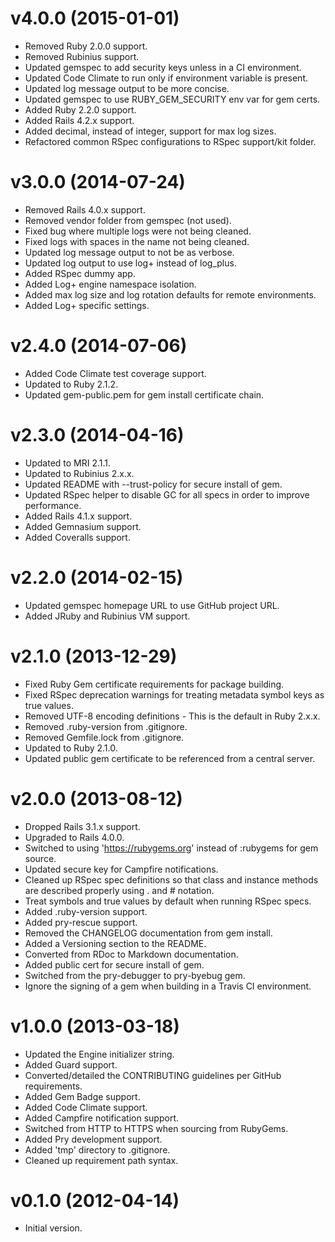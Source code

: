 # v4.0.0 (2015-01-01)

- Removed Ruby 2.0.0 support.
- Removed Rubinius support.
- Updated gemspec to add security keys unless in a CI environment.
- Updated Code Climate to run only if environment variable is present.
- Updated log message output to be more concise.
- Updated gemspec to use RUBY_GEM_SECURITY env var for gem certs.
- Added Ruby 2.2.0 support.
- Added Rails 4.2.x support.
- Added decimal, instead of integer, support for max log sizes.
- Refactored common RSpec configurations to RSpec support/kit folder.

# v3.0.0 (2014-07-24)

- Removed Rails 4.0.x support.
- Removed vendor folder from gemspec (not used).
- Fixed bug where multiple logs were not being cleaned.
- Fixed logs with spaces in the name not being cleaned.
- Updated log message output to not be as verbose.
- Updated log output to use log+ instead of log_plus.
- Added RSpec dummy app.
- Added Log+ engine namespace isolation.
- Added max log size and log rotation defaults for remote environments.
- Added Log+ specific settings.

# v2.4.0 (2014-07-06)

- Added Code Climate test coverage support.
- Updated to Ruby 2.1.2.
- Updated gem-public.pem for gem install certificate chain.

# v2.3.0 (2014-04-16)

- Updated to MRI 2.1.1.
- Updated to Rubinius 2.x.x.
- Updated README with --trust-policy for secure install of gem.
- Updated RSpec helper to disable GC for all specs in order to improve performance.
- Added Rails 4.1.x support.
- Added Gemnasium support.
- Added Coveralls support.

# v2.2.0 (2014-02-15)

- Updated gemspec homepage URL to use GitHub project URL.
- Added JRuby and Rubinius VM support.

# v2.1.0 (2013-12-29)

- Fixed Ruby Gem certificate requirements for package building.
- Fixed RSpec deprecation warnings for treating metadata symbol keys as true values.
- Removed UTF-8 encoding definitions - This is the default in Ruby 2.x.x.
- Removed .ruby-version from .gitignore.
- Removed Gemfile.lock from .gitignore.
- Updated to Ruby 2.1.0.
- Updated public gem certificate to be referenced from a central server.

# v2.0.0 (2013-08-12)

- Dropped Rails 3.1.x support.
- Upgraded to Rails 4.0.0.
- Switched to using 'https://rubygems.org' instead of :rubygems for gem source.
- Updated secure key for Campfire notifications.
- Cleaned up RSpec spec definitions so that class and instance methods are described properly using . and # notation.
- Treat symbols and true values by default when running RSpec specs.
- Added .ruby-version support.
- Added pry-rescue support.
- Removed the CHANGELOG documentation from gem install.
- Added a Versioning section to the README.
- Converted from RDoc to Markdown documentation.
- Added public cert for secure install of gem.
- Switched from the pry-debugger to pry-byebug gem.
- Ignore the signing of a gem when building in a Travis CI environment.

# v1.0.0 (2013-03-18)

- Updated the Engine initializer string.
- Added Guard support.
- Converted/detailed the CONTRIBUTING guidelines per GitHub requirements.
- Added Gem Badge support.
- Added Code Climate support.
- Added Campfire notification support.
- Switched from HTTP to HTTPS when sourcing from RubyGems.
- Added Pry development support.
- Added 'tmp' directory to .gitignore.
- Cleaned up requirement path syntax.

# v0.1.0 (2012-04-14)

- Initial version.
